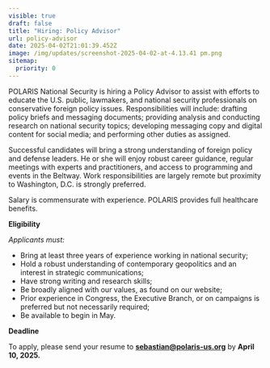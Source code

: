```yaml
---
visible: true
draft: false
title: "Hiring: Policy Advisor"
url: policy-advisor
date: 2025-04-02T21:01:39.452Z
image: /img/updates/screenshot-2025-04-02-at-4.13.41 pm.png
sitemap:
  priority: 0
---
```

POLARIS National Security is hiring a Policy Advisor to assist with efforts to educate the U.S. public, lawmakers, and national security professionals on conservative foreign policy issues. Responsibilities will include: drafting policy briefs and messaging documents; providing analysis and conducting research on national security topics; developing messaging copy and digital content for social media; and performing other duties as assigned.

Successful candidates will bring a strong understanding of foreign policy and defense leaders. He or she will enjoy robust career guidance, regular meetings with experts and practitioners, and access to programming and events in the Beltway. Work responsibilities are largely remote but proximity to Washington, D.C. is strongly preferred.

Salary is commensurate with experience. POLARIS provides full healthcare benefits.

**Eligibility** 

*Applicants must:*

* ﻿﻿Bring at least three years of experience working in national security;
* ﻿﻿Hold a robust understanding of contemporary geopolitics and an interest in strategic communications;
* ﻿﻿Have strong writing and research skills; 
* Be broadly aligned with our values, as found on our website;
* Prior experience in Congress, the Executive Branch, or on campaigns is preferred but not necessarily required;
* ﻿﻿Be available to begin in May.

**Deadline**

To apply, please send your resume to **sebastian@polaris-us.org** by **April 10, 2025.**